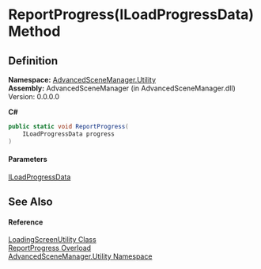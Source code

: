# ReportProgress(ILoadProgressData) Method

## Definition

**Namespace:** [AdvancedSceneManager.Utility](N_AdvancedSceneManager_Utility.md)\
**Assembly:** AdvancedSceneManager (in AdvancedSceneManager.dll) Version: 0.0.0.0

**C#**

```c#
public static void ReportProgress(
	ILoadProgressData progress
)
```

#### Parameters

&#x20; [ILoadProgressData](T_AdvancedSceneManager_Loading_ILoadProgressData.md)&#x20;

## See Also

#### Reference

[LoadingScreenUtility Class](T_AdvancedSceneManager_Utility_LoadingScreenUtility.md)\
[ReportProgress Overload](Overload_AdvancedSceneManager_Utility_LoadingScreenUtility_ReportProgress.md)\
[AdvancedSceneManager.Utility Namespace](N_AdvancedSceneManager_Utility.md)
